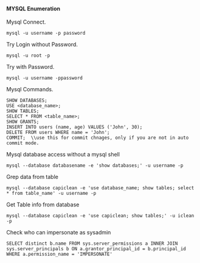 #### **MYSQL Enumeration**

Mysql Connect.
```
mysql -u username -p password
```

Try Login without Password.
```
mysql -u root -p
```

Try with Password.
```
mysql -u username -ppassword
```

Mysql Commands.
```
SHOW DATABASES; 
USE <database_name>; 
SHOW TABLES; 
SELECT * FROM <table_name>; 
SHOW GRANTS;
INSERT INTO users (name, age) VALUES ('John', 30);
DELETE FROM users WHERE name = 'John';
COMMIT;  \\use this for commit chnages, only if you are not in auto commit mode. 
```

Mysql database access without a mysql shell
```
mysql --database databasename -e 'show databases;' -u username -p
```

Grep data from table
```
mysql --database capiclean -e 'use database_name; show tables; select * from table_name' -u username -p
```

Get Table info from database
```
mysql --database capiclean -e 'use capiclean; show tables;' -u iclean -p
```

Check who can impersonate as sysadmin
```
SELECT distinct b.name FROM sys.server_permissions a INNER JOIN sys.server_principals b ON a.grantor_principal_id = b.principal_id WHERE a.permission_name = 'IMPERSONATE'
```